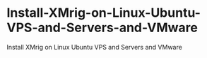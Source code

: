 # Install-XMrig-on-Linux-Ubuntu-VPS-and-Servers-and-VMware
Install XMrig on Linux Ubuntu VPS and Servers and VMware
